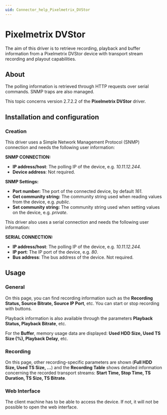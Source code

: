 ```yaml
---
uid: Connector_help_Pixelmetrix_DVStor
---
```


# Pixelmetrix DVStor

The aim of this driver is to retrieve recording, playback and buffer information from a Pixelmetrix DVStor device with transport stream recording and playout capabilities.

## About

The polling information is retrieved through HTTP requests over serial commands. SNMP traps are also managed.

This topic concerns version 2.7.2.2 of the **Pixelmetrix DVStor** driver.

## Installation and configuration

### Creation

This driver uses a Simple Network Management Protocol (SNMP) connection and needs the following user information:

**SNMP CONNECTION:**

- **IP address/host**: The polling IP of the device, e.g. *10.11.12.244*.
- **Device address**: Not required.

**SNMP Settings:**

- **Port number:** The port of the connected device, by default *161*.
- **Get community string:** The community string used when reading values from the device, e.g. *public*.
- **Set community string:** The community string used when setting values on the device, e.g. *private*.

This driver also uses a serial connection and needs the following user information:

**SERIAL CONNECTION:**

- **IP address/host**: The polling IP of the device, e.g. *10.11.12.244.*
- **IP port**: The IP port of the device, e.g. *80*.
- **Bus address**: The bus address of the device. Not required.

## Usage

### General

On this page, you can find recording information such as the **Recording Status, Source Bitrate, Source IP Port**, etc. You can start or stop recording with buttons.

Playback information is also available through the parameters **Playback Status, Playback Bitrate**, etc.

For the **Buffer**, memory usage data are displayed: **Used HDD Size, Used TS Size (%), Playback Delay**, etc.

### Recording

On this page, other recording-specific parameters are shown (**Full HDD Size, Used TS Size, ...**) and the **Recording Table** shows detailed information concerning the recorded transport streams: **Start Time, Stop Time, TS Duration, TS Size, TS Bitrate**.

### Web Interface

The client machine has to be able to access the device. If not, it will not be possible to open the web interface.

